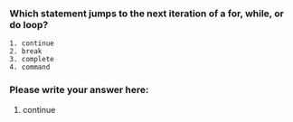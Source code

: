 ### Which statement jumps to the next iteration of a for, while, or do loop?

```
1. continue
2. break
3. complete
4. command
```

### Please write your answer here:
1. continue
